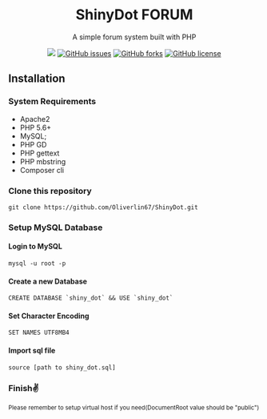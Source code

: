 <p align="center">
    <h1 align="center">ShinyDot FORUM</h1>
    <p align="center">A simple forum system built with PHP</p>
    <div align="center">
        <img src="https://img.shields.io/badge/php-^5.6-blue"/>
        <a href="https://github.com/Oliverlin67/ShinyDot/issues"><img alt="GitHub issues" src="https://img.shields.io/github/issues/Oliverlin67/ShinyDot"></a>
        <a href="https://github.com/Oliverlin67/ShinyDot/network"><img alt="GitHub forks" src="https://img.shields.io/github/forks/Oliverlin67/ShinyDot"></a>
        <a href="https://github.com/Oliverlin67/ShinyDot/blob/master/LICENSE"><img alt="GitHub license" src="https://img.shields.io/github/license/Oliverlin67/ShinyDot"></a>
    </div>
</p>


## Installation

### System Requirements
- Apache2
- PHP 5.6+
- MySQL;
- PHP GD
- PHP gettext
- PHP mbstring
- Composer cli

### Clone this repository

```
git clone https://github.com/Oliverlin67/ShinyDot.git
```

### Setup MySQL Database

#### Login to MySQL
```
mysql -u root -p
```

#### Create a new Database

```
CREATE DATABASE `shiny_dot` && USE `shiny_dot`
```

#### Set Character Encoding

```
SET NAMES UTF8MB4
```

#### Import sql file

```
source [path to shiny_dot.sql]
```

### Finish✌

<small>Please remember to setup virtual host if you need(DocumentRoot value should be "public")</small>

